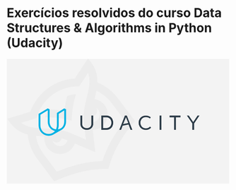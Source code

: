 # Exercícios resolvidos do curso Data Structures & Algorithms in Python (Udacity)

![plot](misc/udacity-logo.png)
